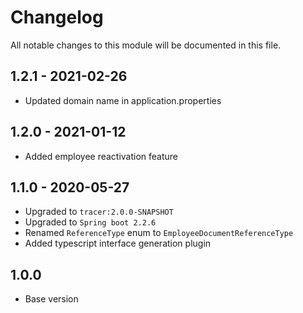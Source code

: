 # Changelog
All notable changes to this module will be documented in this file.

## 1.2.1 - 2021-02-26
- Updated domain name in application.properties

## 1.2.0 - 2021-01-12
- Added employee reactivation feature

## 1.1.0 - 2020-05-27

- Upgraded to `tracer:2.0.0-SNAPSHOT`
- Upgraded to `Spring boot 2.2.6`
- Renamed `ReferenceType` enum to `EmployeeDocumentReferenceType`
- Added typescript interface generation plugin

## 1.0.0

- Base version